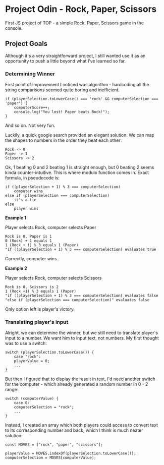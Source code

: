 # Project Odin - Rock, Paper, Scissors

First JS project of TOP - a simple Rock, Paper, Scissors game in the console.

## Project Goals

Although it's a very straightforward project, I still wanted use it as an opportunity to push a little beyond what I've learned so far.

### Determining Winner

First point of improvement I noticed was algorithm - hardcoding all the string comparisons seemed quite boring and inefficient.

    if (playerSelection.toLowerCase() === 'rock' && computerSelection === 'paper') {
        computerScore++;
        console.log("You lost! Paper beats Rock!");
    }

And so on. Not very fun.

Luckily, a quick google search provided an elegant solution. We can map the shapes to numbers in the order they beat each other:

    Rock -> 0
    Paper -> 1
    Scissors -> 2

Ok, 1 beating 0 and 2 beating 1 is straight enough, but 0 beating 2 seems kinda counter-intuitive. This is where modulo function comes in. Exact formula, in pseudocode is:

    if ((playerSelection + 1) % 3 === computerSelection)
        computer wins
    else if (playerSelection === computerSelection)
        it's a tie
    else
        player wins

**Example 1**

Player selects Rock, computer selects Paper

    Rock is 0, Paper is 1
    0 (Rock) + 1 equals 1
    1 (Rock + 1) % 3 equals 1 (Paper)
    "if ((playerSelection + 1) % 3 === computerSelection) evaluates true

Correctly, computer wins.

**Example 2**

Player selects Rock, computer selects Scissors

    Rock is 0, Scissors is 2
    1 (Rock +1) % 3 equals 1 (Paper)
    "if ((playerSelection + 1) % 3 === computerSelection) evaluates false
    "else if (playerSelection === computerSelection)" evaluates false

Only option left is player's victory.

### Translating player's input

Alright, we can determine the winner, but we still need to translate player's input to a number. We want him to input text, not numbers. My first thought was to use a switch:

    switch (playerSelection.toLowerCase()) {
        case "rock":
        playerValue = 0;
        ...
    }

But then I figured that to display the result in text, I'd need another switch for the computer - which already generated a random number in 0 - 2 range:

    switch (computerValue) {
        case 0:
        computerSelection = "rock";
        ...
    }

Instead, I created an array which both players could access to convert text to its corresponding number and back, which I think is much neater solution:

    const MOVES = ["rock", "paper", "scissors"];

    playerValue = MOVES.indexOf(playerSelection.toLowerCase());
    computerSelection = MOVES[computerValue];
